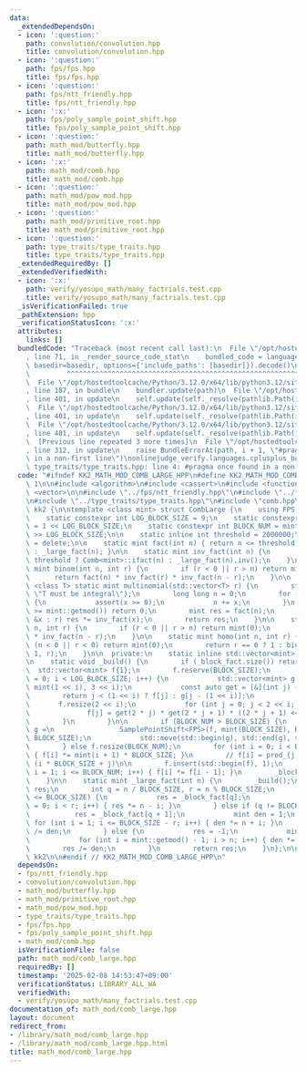 ```yaml
---
data:
  _extendedDependsOn:
  - icon: ':question:'
    path: convolution/convolution.hpp
    title: convolution/convolution.hpp
  - icon: ':question:'
    path: fps/fps.hpp
    title: fps/fps.hpp
  - icon: ':question:'
    path: fps/ntt_friendly.hpp
    title: fps/ntt_friendly.hpp
  - icon: ':x:'
    path: fps/poly_sample_point_shift.hpp
    title: fps/poly_sample_point_shift.hpp
  - icon: ':question:'
    path: math_mod/butterfly.hpp
    title: math_mod/butterfly.hpp
  - icon: ':x:'
    path: math_mod/comb.hpp
    title: math_mod/comb.hpp
  - icon: ':question:'
    path: math_mod/pow_mod.hpp
    title: math_mod/pow_mod.hpp
  - icon: ':question:'
    path: math_mod/primitive_root.hpp
    title: math_mod/primitive_root.hpp
  - icon: ':question:'
    path: type_traits/type_traits.hpp
    title: type_traits/type_traits.hpp
  _extendedRequiredBy: []
  _extendedVerifiedWith:
  - icon: ':x:'
    path: verify/yosupo_math/many_factrials.test.cpp
    title: verify/yosupo_math/many_factrials.test.cpp
  _isVerificationFailed: true
  _pathExtension: hpp
  _verificationStatusIcon: ':x:'
  attributes:
    links: []
  bundledCode: "Traceback (most recent call last):\n  File \"/opt/hostedtoolcache/Python/3.12.0/x64/lib/python3.12/site-packages/onlinejudge_verify/documentation/build.py\"\
    , line 71, in _render_source_code_stat\n    bundled_code = language.bundle(stat.path,\
    \ basedir=basedir, options={'include_paths': [basedir]}).decode()\n          \
    \         ^^^^^^^^^^^^^^^^^^^^^^^^^^^^^^^^^^^^^^^^^^^^^^^^^^^^^^^^^^^^^^^^^^^^^^^^^^^^^^^^^\n\
    \  File \"/opt/hostedtoolcache/Python/3.12.0/x64/lib/python3.12/site-packages/onlinejudge_verify/languages/cplusplus.py\"\
    , line 187, in bundle\n    bundler.update(path)\n  File \"/opt/hostedtoolcache/Python/3.12.0/x64/lib/python3.12/site-packages/onlinejudge_verify/languages/cplusplus_bundle.py\"\
    , line 401, in update\n    self.update(self._resolve(pathlib.Path(included), included_from=path))\n\
    \  File \"/opt/hostedtoolcache/Python/3.12.0/x64/lib/python3.12/site-packages/onlinejudge_verify/languages/cplusplus_bundle.py\"\
    , line 401, in update\n    self.update(self._resolve(pathlib.Path(included), included_from=path))\n\
    \  File \"/opt/hostedtoolcache/Python/3.12.0/x64/lib/python3.12/site-packages/onlinejudge_verify/languages/cplusplus_bundle.py\"\
    , line 401, in update\n    self.update(self._resolve(pathlib.Path(included), included_from=path))\n\
    \  [Previous line repeated 3 more times]\n  File \"/opt/hostedtoolcache/Python/3.12.0/x64/lib/python3.12/site-packages/onlinejudge_verify/languages/cplusplus_bundle.py\"\
    , line 312, in update\n    raise BundleErrorAt(path, i + 1, \"#pragma once found\
    \ in a non-first line\")\nonlinejudge_verify.languages.cplusplus_bundle.BundleErrorAt:\
    \ type_traits/type_traits.hpp: line 4: #pragma once found in a non-first line\n"
  code: "#ifndef KK2_MATH_MOD_COMB_LARGE_HPP\n#define KK2_MATH_MOD_COMB_LARGE_HPP\
    \ 1\n\n#include <algorithm>\n#include <cassert>\n#include <functional>\n#include\
    \ <vector>\n\n#include \"../fps/ntt_friendly.hpp\"\n#include \"../fps/poly_sample_point_shift.hpp\"\
    \n#include \"../type_traits/type_traits.hpp\"\n#include \"comb.hpp\"\n\nnamespace\
    \ kk2 {\n\ntemplate <class mint> struct CombLarge {\n    using FPS = FormalPowerSeries<mint>;\n\
    \    static constexpr int LOG_BLOCK_SIZE = 9;\n    static constexpr int BLOCK_SIZE\
    \ = 1 << LOG_BLOCK_SIZE;\n    static constexpr int BLOCK_NUM = mint::getmod()\
    \ >> LOG_BLOCK_SIZE;\n\n    static inline int threshold = 2000000;\n\n    CombLarge()\
    \ = delete;\n\n    static mint fact(int n) { return n <= threshold ? Comb<mint>::fact(n)\
    \ : _large_fact(n); }\n\n    static mint inv_fact(int n) {\n        return n <=\
    \ threshold ? Comb<mint>::ifact(n) : _large_fact(n).inv();\n    }\n\n    static\
    \ mint binom(int n, int r) {\n        if (r < 0 || r > n) return mint(0);\n  \
    \      return fact(n) * inv_fact(r) * inv_fact(n - r);\n    }\n\n    template\
    \ <class T> static mint multinomial(std::vector<T> r) {\n        static_assert(is_integral<T>::value,\
    \ \"T must be integral\");\n        long long n = 0;\n        for (auto &x : r)\
    \ {\n            assert(x >= 0);\n            n += x;\n        }\n        if (n\
    \ >= mint::getmod()) return 0;\n        mint res = fact(n);\n        for (auto\
    \ &x : r) res *= inv_fact(x);\n        return res;\n    }\n\n    static mint permu(int\
    \ n, int r) {\n        if (r < 0 || r > n) return mint(0);\n        return fact(n)\
    \ * inv_fact(n - r);\n    }\n\n    static mint homo(int n, int r) {\n        if\
    \ (n < 0 || r < 0) return mint(0);\n        return r == 0 ? 1 : binom(n + r -\
    \ 1, r);\n    }\n\n  private:\n    static inline std::vector<mint> _block_fact{};\n\
    \n    static void _build() {\n        if (_block_fact.size()) return;\n      \
    \  std::vector<mint> f{1};\n        f.reserve(BLOCK_SIZE);\n        for (int i\
    \ = 0; i < LOG_BLOCK_SIZE; i++) {\n            std::vector<mint> g = SamplePointShift<FPS>(f,\
    \ mint(1 << i), 3 << i);\n            const auto get = [&](int j) {\n        \
    \        return j < (1 << i) ? f[j] : g[j - (1 << i)];\n            };\n     \
    \       f.resize(2 << i);\n            for (int j = 0; j < 2 << i; j++) {\n  \
    \              f[j] = get(2 * j) * get(2 * j + 1) * ((2 * j + 1) << i);\n    \
    \        }\n        }\n\n        if (BLOCK_NUM > BLOCK_SIZE) {\n            std::vector<mint>\
    \ g =\n                SamplePointShift<FPS>(f, mint(BLOCK_SIZE), BLOCK_NUM -\
    \ BLOCK_SIZE);\n            std::move(std::begin(g), std::end(g), std::back_inserter(f));\n\
    \        } else f.resize(BLOCK_NUM);\n        for (int i = 0; i < BLOCK_NUM; i++)\
    \ { f[i] *= mint(i + 1) * BLOCK_SIZE; }\n        // f[i] = prod_{j = 1} ^ (BLOCK_SIZE)\
    \ (i * BLOCK_SIZE + j)\n\n        f.insert(std::begin(f), 1);\n        for (int\
    \ i = 1; i <= BLOCK_NUM; i++) { f[i] *= f[i - 1]; }\n        _block_fact = std::move(f);\n\
    \    }\n\n    static mint _large_fact(int n) {\n        _build();\n        mint\
    \ res;\n        int q = n / BLOCK_SIZE, r = n % BLOCK_SIZE;\n        if (2 * r\
    \ <= BLOCK_SIZE) {\n            res = _block_fact[q];\n            for (int i\
    \ = 0; i < r; i++) { res *= n - i; }\n        } else if (q != BLOCK_NUM) {\n \
    \           res = _block_fact[q + 1];\n            mint den = 1;\n           \
    \ for (int i = 1; i <= BLOCK_SIZE - r; i++) { den *= n + i; }\n            res\
    \ /= den;\n        } else {\n            res = -1;\n            mint den = 1;\n\
    \            for (int i = mint::getmod() - 1; i > n; i++) { den *= i; }\n    \
    \        res /= den;\n        }\n        return res;\n    }\n};\n\n} // namespace\
    \ kk2\n\n#endif // KK2_MATH_MOD_COMB_LARGE_HPP\n"
  dependsOn:
  - fps/ntt_friendly.hpp
  - convolution/convolution.hpp
  - math_mod/butterfly.hpp
  - math_mod/primitive_root.hpp
  - math_mod/pow_mod.hpp
  - type_traits/type_traits.hpp
  - fps/fps.hpp
  - fps/poly_sample_point_shift.hpp
  - math_mod/comb.hpp
  isVerificationFile: false
  path: math_mod/comb_large.hpp
  requiredBy: []
  timestamp: '2025-02-08 14:53:47+09:00'
  verificationStatus: LIBRARY_ALL_WA
  verifiedWith:
  - verify/yosupo_math/many_factrials.test.cpp
documentation_of: math_mod/comb_large.hpp
layout: document
redirect_from:
- /library/math_mod/comb_large.hpp
- /library/math_mod/comb_large.hpp.html
title: math_mod/comb_large.hpp
---
```

